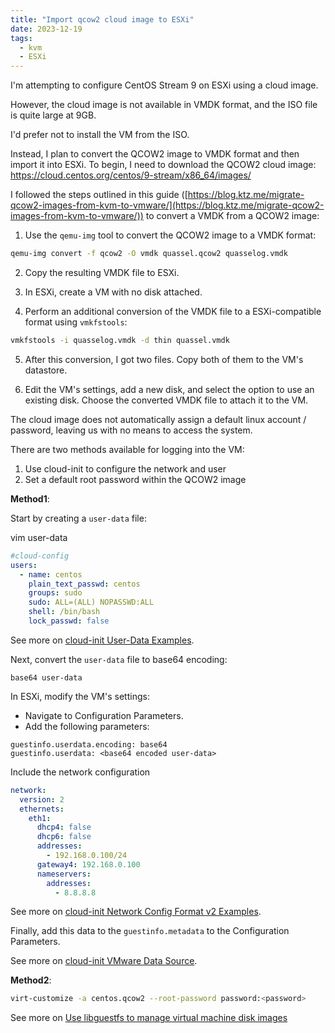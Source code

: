 ```yaml
---
title: "Import qcow2 cloud image to ESXi"
date: 2023-12-19
tags:
  - kvm
  - ESXi
---
```


I'm attempting to configure CentOS Stream 9 on ESXi using a cloud image. 

However, the cloud image is not available in VMDK format, and the ISO file is quite large at 9GB. 

I'd prefer not to install the VM from the ISO.

Instead, I plan to convert the QCOW2 image to VMDK format and then import it into ESXi. To begin, I need to download the QCOW2 cloud image: https://cloud.centos.org/centos/9-stream/x86_64/images/

I followed the steps outlined in this guide ([https://blog.ktz.me/migrate-qcow2-images-from-kvm-to-vmware/](https://blog.ktz.me/migrate-qcow2-images-from-kvm-to-vmware/)) to convert a VMDK from a QCOW2 image:

1. Use the `qemu-img` tool to convert the QCOW2 image to a VMDK format:
```bash
qemu-img convert -f qcow2 -O vmdk quassel.qcow2 quasselog.vmdk
```

2. Copy the resulting VMDK file to ESXi.

3. In ESXi, create a VM with no disk attached.

4. Perform an additional conversion of the VMDK file to a ESXi-compatible format using `vmkfstools`:
```bash
vmkfstools -i quasselog.vmdk -d thin quassel.vmdk
```

5. After this conversion, I got two files. Copy both of them to the VM's datastore.

6. Edit the VM's settings, add a new disk, and select the option to use an existing disk. Choose the converted VMDK file to attach it to the VM.

The cloud image does not automatically assign a default linux account / password, leaving us with no means to access the system.

There are two methods available for logging into the VM:

1. Use cloud-init to configure the network and user
2. Set a default root password within the QCOW2 image

**Method1**:

Start by creating a `user-data` file:

vim user-data

```yaml
#cloud-config
users:
  - name: centos
    plain_text_passwd: centos
    groups: sudo
    sudo: ALL=(ALL) NOPASSWD:ALL
    shell: /bin/bash
    lock_passwd: false
```

See more on [cloud-init User-Data Examples](https://cloudinit.readthedocs.io/en/latest/reference/examples.html).

Next, convert the `user-data` file to base64 encoding:
```
base64 user-data
```

In ESXi, modify the VM's settings:
- Navigate to Configuration Parameters.
- Add the following parameters:

```
guestinfo.userdata.encoding: base64
guestinfo.userdata: <base64 encoded user-data>
```

Include the network configuration
```yaml
network:
  version: 2
  ethernets:
    eth1:
      dhcp4: false
      dhcp6: false
      addresses:
        - 192.168.0.100/24
      gateway4: 192.168.0.100
      nameservers:
        addresses:
          - 8.8.8.8
```

See more on [cloud-init Network Config Format v2 Examples](https://cloudinit.readthedocs.io/en/latest/reference/network-config-format-v2.html#examples).

Finally, add this data to the `guestinfo.metadata` to the Configuration Parameters.

See more on [cloud-init VMware Data Source](https://cloudinit.readthedocs.io/en/latest/reference/datasources/vmware.html#guestinfo-keys).

**Method2**:

```bash
virt-customize -a centos.qcow2 --root-password password:<password>
```

See more on [Use libguestfs to manage virtual machine disk images](https://www.redhat.com/sysadmin/libguestfs-manage-vm)